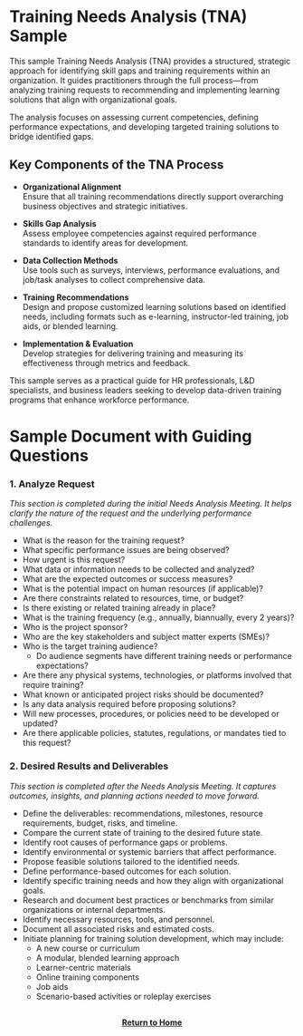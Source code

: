 # Training Needs Analysis (TNA) Sample

This sample Training Needs Analysis (TNA) provides a structured, strategic approach for identifying skill gaps and training requirements within an organization. It guides practitioners through the full process—from analyzing training requests to recommending and implementing learning solutions that align with organizational goals.

The analysis focuses on assessing current competencies, defining performance expectations, and developing targeted training solutions to bridge identified gaps.

## Key Components of the TNA Process

- **Organizational Alignment**  
  Ensure that all training recommendations directly support overarching business objectives and strategic initiatives.

- **Skills Gap Analysis**  
  Assess employee competencies against required performance standards to identify areas for development.

- **Data Collection Methods**  
  Use tools such as surveys, interviews, performance evaluations, and job/task analyses to collect comprehensive data.

- **Training Recommendations**  
  Design and propose customized learning solutions based on identified needs, including formats such as e-learning, instructor-led training, job aids, or blended learning.

- **Implementation & Evaluation**  
  Develop strategies for delivering training and measuring its effectiveness through metrics and feedback.

This sample serves as a practical guide for HR professionals, L&D specialists, and business leaders seeking to develop data-driven training programs that enhance workforce performance.

# Sample Document with Guiding Questions

### 1. Analyze Request

*This section is completed during the initial Needs Analysis Meeting. It helps clarify the nature of the request and the underlying performance challenges.*

- What is the reason for the training request?  
- What specific performance issues are being observed?  
- How urgent is this request?  
- What data or information needs to be collected and analyzed?  
- What are the expected outcomes or success measures?  
- What is the potential impact on human resources (if applicable)?  
- Are there constraints related to resources, time, or budget?  
- Is there existing or related training already in place?  
- What is the training frequency (e.g., annually, biannually, every 2 years)?  
- Who is the project sponsor?  
- Who are the key stakeholders and subject matter experts (SMEs)?  
- Who is the target training audience?  
  - Do audience segments have different training needs or performance expectations?  
- Are there any physical systems, technologies, or platforms involved that require training?  
- What known or anticipated project risks should be documented?  
- Is any data analysis required before proposing solutions?  
- Will new processes, procedures, or policies need to be developed or updated?  
- Are there applicable policies, statutes, regulations, or mandates tied to this request?

### 2. Desired Results and Deliverables

*This section is completed after the Needs Analysis Meeting. It captures outcomes, insights, and planning actions needed to move forward.*

- Define the deliverables: recommendations, milestones, resource requirements, budget, risks, and timeline.  
- Compare the current state of training to the desired future state.  
- Identify root causes of performance gaps or problems.  
- Identify environmental or systemic barriers that affect performance.  
- Propose feasible solutions tailored to the identified needs.  
- Define performance-based outcomes for each solution.  
- Identify specific training needs and how they align with organizational goals.  
- Research and document best practices or benchmarks from similar organizations or internal departments.  
- Identify necessary resources, tools, and personnel.  
- Document all associated risks and estimated costs.  
- Initiate planning for training solution development, which may include:  
  - A new course or curriculum  
  - A modular, blended learning approach  
  - Learner-centric materials  
  - Online training components  
  - Job aids  
  - Scenario-based activities or roleplay exercises

<h2></h2>
<p align="center">
  <a href="https://github.com/rlangc"><b>Return to Home</b></a>

